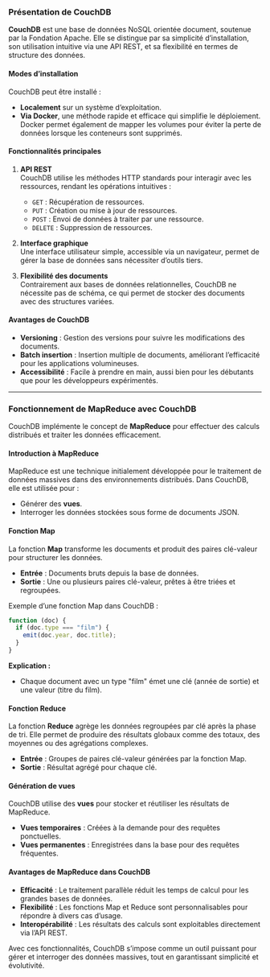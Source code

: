 ### Présentation de CouchDB  

**CouchDB** est une base de données NoSQL orientée document, soutenue par la Fondation Apache. Elle se distingue par sa simplicité d’installation, son utilisation intuitive via une API REST, et sa flexibilité en termes de structure des données.  

#### Modes d’installation  
CouchDB peut être installé :  
- **Localement** sur un système d’exploitation.  
- **Via Docker**, une méthode rapide et efficace qui simplifie le déploiement. Docker permet également de mapper les volumes pour éviter la perte de données lorsque les conteneurs sont supprimés.  

#### Fonctionnalités principales  
1. **API REST**  
   CouchDB utilise les méthodes HTTP standards pour interagir avec les ressources, rendant les opérations intuitives :  
   - `GET` : Récupération de ressources.  
   - `PUT` : Création ou mise à jour de ressources.  
   - `POST` : Envoi de données à traiter par une ressource.  
   - `DELETE` : Suppression de ressources.  

2. **Interface graphique**  
   Une interface utilisateur simple, accessible via un navigateur, permet de gérer la base de données sans nécessiter d’outils tiers.  

3. **Flexibilité des documents**  
   Contrairement aux bases de données relationnelles, CouchDB ne nécessite pas de schéma, ce qui permet de stocker des documents avec des structures variées.  

#### Avantages de CouchDB  
- **Versioning** : Gestion des versions pour suivre les modifications des documents.  
- **Batch insertion** : Insertion multiple de documents, améliorant l’efficacité pour les applications volumineuses.  
- **Accessibilité** : Facile à prendre en main, aussi bien pour les débutants que pour les développeurs expérimentés.  

---

### Fonctionnement de MapReduce avec CouchDB  

CouchDB implémente le concept de **MapReduce** pour effectuer des calculs distribués et traiter les données efficacement.  

#### Introduction à MapReduce  
MapReduce est une technique initialement développée pour le traitement de données massives dans des environnements distribués. Dans CouchDB, elle est utilisée pour :  
- Générer des **vues**.  
- Interroger les données stockées sous forme de documents JSON.  

#### Fonction Map  
La fonction **Map** transforme les documents et produit des paires clé-valeur pour structurer les données.  
- **Entrée** : Documents bruts depuis la base de données.  
- **Sortie** : Une ou plusieurs paires clé-valeur, prêtes à être triées et regroupées.
  
Exemple d’une fonction Map dans CouchDB :

```javascript
function (doc) {  
  if (doc.type === "film") {  
    emit(doc.year, doc.title);  
  }  
}
```
**Explication :**
- Chaque document avec un type "film" émet une clé (année de sortie) et une valeur (titre du film).  


#### Fonction Reduce  
La fonction **Reduce** agrège les données regroupées par clé après la phase de tri. Elle permet de produire des résultats globaux comme des totaux, des moyennes ou des agrégations complexes.  
- **Entrée** : Groupes de paires clé-valeur générées par la fonction Map.  
- **Sortie** : Résultat agrégé pour chaque clé.  

#### Génération de vues  
CouchDB utilise des **vues** pour stocker et réutiliser les résultats de MapReduce.  
- **Vues temporaires** : Créées à la demande pour des requêtes ponctuelles.  
- **Vues permanentes** : Enregistrées dans la base pour des requêtes fréquentes.  

#### Avantages de MapReduce dans CouchDB  
- **Efficacité** : Le traitement parallèle réduit les temps de calcul pour les grandes bases de données.  
- **Flexibilité** : Les fonctions Map et Reduce sont personnalisables pour répondre à divers cas d’usage.  
- **Interopérabilité** : Les résultats des calculs sont exploitables directement via l’API REST.  

Avec ces fonctionnalités, CouchDB s’impose comme un outil puissant pour gérer et interroger des données massives, tout en garantissant simplicité et évolutivité.  

